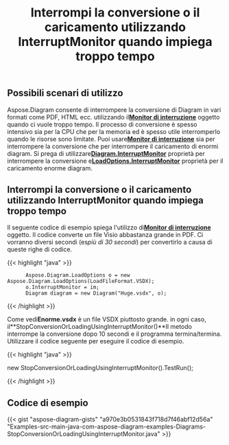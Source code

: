 ﻿---
title: Interrompi la conversione o il caricamento utilizzando InterruptMonitor quando impiega troppo tempo
type: docs
weight: 30
url: /it/java/stop-conversion-or-loading-using-interruptmonitor-when-it-is-taking-too-long/
---
## **Possibili scenari di utilizzo**

Aspose.Diagram consente di interrompere la conversione di Diagram in vari formati come PDF, HTML ecc. utilizzando il[**Monitor di interruzione**](https://reference.aspose.com/diagram/java/com.aspose.diagram/InterruptMonitor) oggetto quando ci vuole troppo tempo. Il processo di conversione è spesso intensivo sia per la CPU che per la memoria ed è spesso utile interromperlo quando le risorse sono limitate. Puoi usare[**Monitor di interruzione**](https://reference.aspose.com/diagram/java/com.aspose.diagram/InterruptMonitor) sia per interrompere la conversione che per interrompere il caricamento di enormi diagram. Si prega di utilizzare[**Diagram.InterruptMonitor**](https://reference.aspose.com/diagram/java/com.aspose.diagram/loadoptions#InterruptMonitor) proprietà per interrompere la conversione e[**LoadOptions.InterruptMonitor**](https://reference.aspose.com/diagram/java/com.aspose.diagram/loadoptions#InterruptMonitor) proprietà per il caricamento enorme diagram.

## **Interrompi la conversione o il caricamento utilizzando InterruptMonitor quando impiega troppo tempo**

Il seguente codice di esempio spiega l'utilizzo di[**Monitor di interruzione**](https://reference.aspose.com/diagram/java/com.aspose.diagram/InterruptMonitor) oggetto. Il codice converte un file Visio abbastanza grande in PDF. Ci vorranno diversi secondi (es*più di 30 secondi*) per convertirlo a causa di queste righe di codice.

{{< highlight "java" >}}

	      Aspose.Diagram.LoadOptions o = new Aspose.Diagram.LoadOptions(LoadFileFormat.VSDX);
	      o.InterruptMonitor = im;
	      Diagram diagram = new Diagram("Huge.vsdx", o);

{{< /highlight >}}

 Come vedi**Enorme.vsdx** è un file VSDX piuttosto grande. in ogni caso, il**StopConversionOrLoadingUsingInterruptMonitor()**Il metodo interrompe la conversione dopo 10 secondi e il programma termina/termina. Utilizzare il codice seguente per eseguire il codice di esempio.

{{< highlight "java" >}}

 new StopConversionOrLoadingUsingInterruptMonitor().TestRun();

{{< /highlight >}}

## **Codice di esempio**
{{< gist "aspose-diagram-gists" "a970e3b0531843f718d7f46abf12d56a" "Examples-src-main-java-com-aspose-diagram-examples-Diagrams-StopConversionOrLoadingUsingInterruptMonitor.java" >}}
